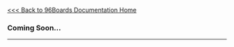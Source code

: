 [<<< Back to 96Boards Documentation Home](https://github.com/96boards/documentation/wiki)


### Coming Soon...
***